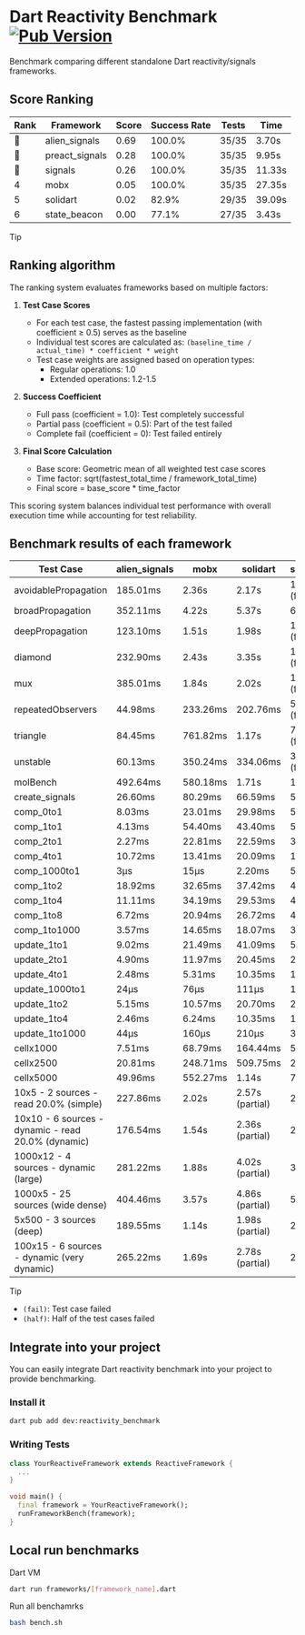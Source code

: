 # Dart Reactivity Benchmark [![Pub Version](https://img.shields.io/pub/v/reactivity_benchmark)](https://pub.dev/packages/reactivity_benchmark)

Benchmark comparing different standalone Dart reactivity/signals frameworks.

## Score Ranking

<!-- ranking start -->
| Rank | Framework | Score | Success Rate | Tests | Time |
|------|-----------|-------|--------------|-------|------|
| 🥇 | alien_signals | 0.69 | 100.0% | 35/35 | 3.70s |
| 🥈 | preact_signals | 0.28 | 100.0% | 35/35 | 9.95s |
| 🥉 | signals | 0.26 | 100.0% | 35/35 | 11.33s |
| 4 | mobx | 0.05 | 100.0% | 35/35 | 27.35s |
| 5 | solidart | 0.02 | 82.9% | 29/35 | 39.09s |
| 6 | state_beacon | 0.00 | 77.1% | 27/35 | 3.43s |

<!-- ranking end -->

> [!TIP]
> ## Ranking algorithm
>
> The ranking system evaluates frameworks based on multiple factors:
>
> 1. **Test Case Scores**
>    - For each test case, the fastest passing implementation (with coefficient ≥ 0.5) serves as the baseline
>    - Individual test scores are calculated as: `(baseline_time / actual_time) * coefficient * weight`
>    - Test case weights are assigned based on operation types:
>      - Regular operations: 1.0
>      - Extended operations: 1.2-1.5
>
> 2. **Success Coefficient**
>    - Full pass (coefficient = 1.0): Test completely successful
>    - Partial pass (coefficient = 0.5): Part of the test failed
>    - Complete fail (coefficient = 0): Test failed entirely
>
> 3. **Final Score Calculation**
>    - Base score: Geometric mean of all weighted test case scores
>    - Time factor: sqrt(fastest_total_time / framework_total_time)
>    - Final score = base_score * time_factor
>
> This scoring system balances individual test performance with overall execution time while accounting for test reliability.

## Benchmark results of each framework

<!-- test-case start -->
| Test Case | alien_signals | mobx | solidart | state_beacon | preact_signals | signals |
|---|---|---|---|---|---|---|
| avoidablePropagation | 185.01ms | 2.36s | 2.17s | 151.22ms (fail) | 205.56ms | 214.51ms |
| broadPropagation | 352.11ms | 4.22s | 5.37s | 6.12ms (fail) | 453.53ms | 470.90ms |
| deepPropagation | 123.10ms | 1.51s | 1.98s | 138.65ms (fail) | 183.03ms | 182.63ms |
| diamond | 232.90ms | 2.43s | 3.35s | 183.76ms (fail) | 282.31ms | 296.34ms |
| mux | 385.01ms | 1.84s | 2.02s | 196.12ms (fail) | 388.29ms | 408.02ms |
| repeatedObservers | 44.98ms | 233.26ms | 202.76ms | 52.14ms (fail) | 38.05ms | 47.25ms |
| triangle | 84.45ms | 761.82ms | 1.17s | 75.22ms (fail) | 99.60ms | 103.37ms |
| unstable | 60.13ms | 350.24ms | 334.06ms | 336.29ms (fail) | 70.40ms | 74.35ms |
| molBench | 492.64ms | 580.18ms | 1.71s | 1.10ms | 491.23ms | 488.45ms |
| create_signals | 26.60ms | 80.29ms | 66.59ms | 58.72ms | 4.69ms | 24.57ms |
| comp_0to1 | 8.03ms | 23.01ms | 29.98ms | 52.04ms | 17.22ms | 11.54ms |
| comp_1to1 | 4.13ms | 54.40ms | 43.40ms | 53.92ms | 11.43ms | 29.00ms |
| comp_2to1 | 2.27ms | 22.81ms | 22.59ms | 37.22ms | 11.38ms | 8.11ms |
| comp_4to1 | 10.72ms | 13.41ms | 20.09ms | 16.65ms | 11.41ms | 9.22ms |
| comp_1000to1 | 3μs | 15μs | 2.20ms | 52μs | 8μs | 5μs |
| comp_1to2 | 18.92ms | 32.65ms | 37.42ms | 48.38ms | 18.07ms | 14.39ms |
| comp_1to4 | 11.11ms | 34.19ms | 29.53ms | 46.84ms | 27.90ms | 14.41ms |
| comp_1to8 | 6.72ms | 20.94ms | 26.72ms | 44.20ms | 8.83ms | 12.62ms |
| comp_1to1000 | 3.57ms | 14.65ms | 18.07ms | 38.79ms | 6.26ms | 10.10ms |
| update_1to1 | 9.02ms | 21.49ms | 41.09ms | 5.72ms | 8.11ms | 9.35ms |
| update_2to1 | 4.90ms | 11.97ms | 20.45ms | 2.89ms | 4.04ms | 4.64ms |
| update_4to1 | 2.48ms | 5.31ms | 10.35ms | 1.43ms | 2.06ms | 2.32ms |
| update_1000to1 | 24μs | 76μs | 111μs | 15μs | 20μs | 22μs |
| update_1to2 | 5.15ms | 10.57ms | 20.70ms | 2.93ms | 4.05ms | 4.95ms |
| update_1to4 | 2.46ms | 6.24ms | 10.35ms | 1.44ms | 2.06ms | 2.40ms |
| update_1to1000 | 44μs | 160μs | 210μs | 398μs | 919μs | 45μs |
| cellx1000 | 7.51ms | 68.79ms | 164.44ms | 5.29ms | 9.77ms | 10.31ms |
| cellx2500 | 20.81ms | 248.71ms | 509.75ms | 25.22ms | 26.88ms | 36.47ms |
| cellx5000 | 49.96ms | 552.27ms | 1.14s | 77.62ms | 66.49ms | 71.33ms |
| 10x5 - 2 sources - read 20.0% (simple) | 227.86ms | 2.02s | 2.57s (partial) | 234.77ms | 439.68ms | 493.31ms |
| 10x10 - 6 sources - dynamic - read 20.0% (dynamic) | 176.54ms | 1.54s | 2.36s (partial) | 200.36ms | 279.98ms | 277.08ms |
| 1000x12 - 4 sources - dynamic (large) | 281.22ms | 1.88s | 4.02s (partial) | 343.69ms | 3.51s | 3.94s |
| 1000x5 - 25 sources (wide dense) | 404.46ms | 3.57s | 4.86s (partial) | 507.21ms | 2.58s | 3.34s |
| 5x500 - 3 sources (deep) | 189.55ms | 1.14s | 1.98s (partial) | 214.19ms | 230.85ms | 229.57ms |
| 100x15 - 6 sources - dynamic (very dynamic) | 265.22ms | 1.69s | 2.78s (partial) | 274.18ms | 447.64ms | 490.00ms |

<!-- test-case end -->

> [!TIP]
> - `(fail)`: Test case failed
> - `(half)`: Half of the test cases failed

## Integrate into your project

You can easily integrate Dart reactivity benchmark into your project to provide benchmarking.

### Install it

```bash
dart pub add dev:reactivity_benchmark
```

### Writing Tests

```dart
class YourReactiveFramework extends ReactiveFramework {
  ...
}

void main() {
  final framework = YourReactiveFramework();
  runFrameworkBench(framework);
}
```

## Local run benchmarks

Dart VM
```bash
dart run frameworks/[framework_name].dart
```

Run all benchamrks
```bash
bash bench.sh
```
